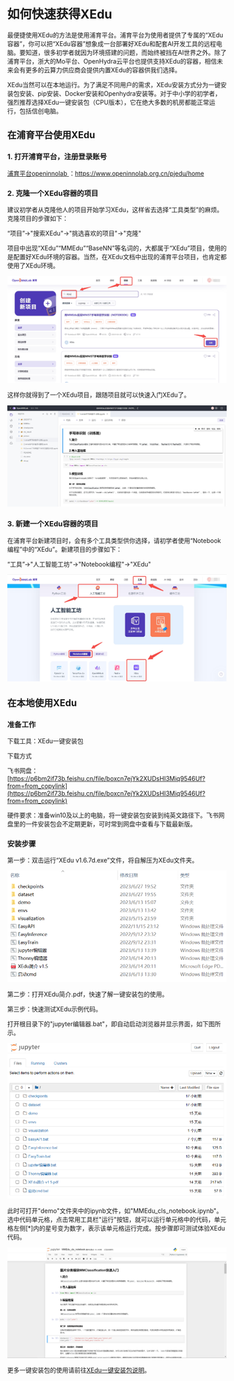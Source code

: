 # 如何快速获得XEdu



最便捷使用XEdu的方法是使用浦育平台。浦育平台为使用者提供了专属的“XEdu容器”，你可以把“XEdu容器”想象成一台部署好XEdu和配套AI开发工具的远程电脑。要知道，很多初学者就因为环境搭建的问题，而始终被挡在AI世界之外。除了浦育平台，浙大的Mo平台、OpenHydra云平台也提供支持XEdu的容器，相信未来会有更多的云算力供应商会提供内置XEdu的容器供我们选择。

XEdu当然可以在本地运行。为了满足不同用户的需求，XEdu安装方式分为一键安装包安装、pip安装、Docker安装和Openhydra安装等。对于中小学的初学者，强烈推荐选择XEdu一键安装包（CPU版本），它在绝大多数的机房都能正常运行，包括信创电脑。

## 在浦育平台使用XEdu

### 1. 打开浦育平台，注册登录账号

[浦育平台openinnolab
](https://www.openinnolab.org.cn/pjedu/home
)：[https://www.openinnolab.org.cn/pjedu/home
](https://www.openinnolab.org.cn/pjedu/home
)

### 2. 克隆一个XEdu容器的项目

建议初学者从克隆他人的项目开始学习XEdu，这样省去选择“工具类型”的麻烦。克隆项目的步骤如下：

“项目”->"搜索XEdu"->"挑选喜欢的项目"->"克隆"

项目中出现“XEdu”“MMEdu”“BaseNN”等名词的，大都属于“XEdu”项目，使用的是配置好XEdu环境的容器。当然，在XEdu文档中出现的浦育平台项目，也肯定都使用了XEdu环境。

![](../images/how_to_quick_start/openinnolab0.jpg)

这样你就得到了一个XEdu项目，跟随项目就可以快速入门XEdu了。

![](../images/how_to_quick_start/openinnolab1.jpg)

### 3. 新建一个XEdu容器的项目

在浦育平台新建项目时，会有多个工具类型供你选择，请初学者使用“Notebook编程”中的“XEdu”。新建项目的步骤如下：

“工具”->"人工智能工坊"->"Notebook编程"->"XEdu"

![](../images/how_to_quick_start/openinnolab2.jpg)

## 在本地使用XEdu

### 准备工作

下载工具：XEdu一键安装包

下载方式

飞书网盘：[https://p6bm2if73b.feishu.cn/file/boxcn7ejYk2XUDsHI3Miq9546Uf?from=from_copylink](https://p6bm2if73b.feishu.cn/file/boxcn7ejYk2XUDsHI3Miq9546Uf?from=from_copylink)

硬件要求：准备win10及以上的电脑，将一键安装包安装到纯英文路径下。飞书网盘里的一件安装包会不定期更新，可时常到网盘中查看与下载最新版。

### 安装步骤

第一步：双击运行“XEdu v1.6.7d.exe”文件，将自解压为XEdu文件夹。

![](../images/about/XEDUinstall1.png)

第二步：打开XEdu简介.pdf，快速了解一键安装包的使用。

第三步：快速测试XEdu示例代码。

打开根目录下的"jupyter编辑器.bat"，即自动启动浏览器并显示界面，如下图所示。

![](../images/about/XEDUinstall3.png)

此时可打开"demo"文件夹中的ipynb文件，如"MMEdu\_cls\_notebook.ipynb"。选中代码单元格，点击常用工具栏"运行"按钮，就可以运行单元格中的代码，单元格左侧\[\*\]内的星号变为数字，表示该单元格运行完成。按步骤即可测试体验XEdu代码。

![](../images/about/jupyter1.png)

更多一键安装包的使用请前往[XEdu一键安装包说明](https://xedu.readthedocs.io/zh-cn/master/about/installation.html#id2)。